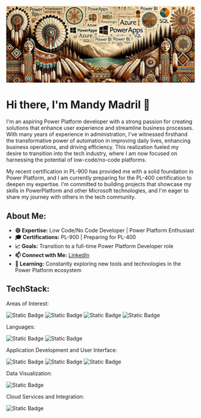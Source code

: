 ![Banner](https://github.com/NativeGemDev/NativeGemDEv/blob/main/4y55hoj5.png?raw=true)  <!-- Replace with your own banner image -->

# Hi there, I'm Mandy Madril 👋

I'm an aspiring Power Platform developer with a strong passion for creating solutions that enhance user experience and streamline business processes. With many years of experience in administration, I've witnessed firsthand the transformative power of automation in improving daily lives, enhancing business operations, and driving efficiency. This realization fueled my desire to transition into the tech industry, where I am now focused on harnessing the potential of low-code/no-code platforms.

My recent certification in PL-900 has provided me with a solid foundation in Power Platform, and I am currently preparing for the PL-400 certification to deepen my expertise. I'm committed to building projects that showcase my skills in PowerPlatform and other Microsoft technologies, and I'm eager to share my journey with others in the tech community.

## About Me:
- **😄 Expertise:**  Low Code/No Code Developer | Power Platform Enthusiast
- **🎓 Certifications:** PL-900 | Preparing for PL-400
- **📈 Goals:** Transition to a full-time Power Platform Developer role
- **📫 Connect with Me:** [LinkedIn](https://www.linkedin.com/in/mmadril/) <!-- Replace with your LinkedIn URL -->
- **🌱 Learning:** Constantly exploring new tools and technologies in the Power Platform ecosystem

## TechStack:
Areas of Interest: 

![Static Badge](https://img.shields.io/badge/Developer-red?style=for-the-badge)
![Static Badge](https://img.shields.io/badge/Women%20of%20IT-pink?style=for-the-badge&logo=women-in-tech)
![Static Badge](https://img.shields.io/badge/Low%20Code%2F%20No%20Code%20-%20black?style=for-the-badge&logo=azure)
![Static Badge](https://img.shields.io/badge/Power%20Platform%20-green?style=for-the-badge&logo=azure)

Languages: 

![Static Badge](https://img.shields.io/badge/JSON%20-%20black?style=for-the-badge&logo=json)
![Static Badge](https://img.shields.io/badge/SQL-blue?style=for-the-badge&logo=sql)

Application Development and User Interface:

![Static Badge](https://img.shields.io/badge/PowerApps-8A2BE2?style=for-the-badge&logo=powerapps)
![Static Badge](https://img.shields.io/badge/Power%20Automate%20-196DE5?style=for-the-badge&logo=powerapps)
![Static Badge](https://img.shields.io/badge/Power%20Pages-FF6F00?style=for-the-badge&logo=powerpages)

Data Visualization:

![Static Badge](https://img.shields.io/badge/Power%20BI-yellow?style=for-the-badge&logo=powerbi)

Cloud Services and Integration:

![Static Badge](https://img.shields.io/badge/Azure-blue?style=for-the-badge&logo=azure)
